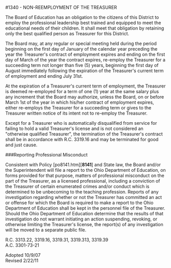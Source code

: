 <!-- Mirrored from www.neola.com/springboro-oh/search/policies/po1340.htm by HTTrack Website Copier/3.x [XR&CO'2013][, Sun, 09 Jun 2013 18:21:06 GMT -->
#1340 - NON-REEMPLOYMENT OF THE TREASURER
The Board of Education has an obligation to the citizens of this District to employ the professional leadership best trained and equipped to meet the educational needs of their children. It shall meet that obligation by retaining only the best qualified person as Treasurer for this District.   
The Board may, at any regular or special meeting held during the period beginning on the first day of January of the calendar year preceding the year the Treasurer's contract of employment expires and ending on the first day of March of the year the contract expires, re-employ the Treasurer for a succeeding term not longer than five (5) years, beginning the first day of August immediately following the expiration of the Treasurer's current term of employment and ending July 31st.   
At the expiration of a Treasurer's current term of employment, the Treasurer is deemed re-employed for a term of one (1) year at the same salary plus any increment that the Board may authorize, unless the Board, on or before March 1st of the year in which his/her contract of employment expires, either re-employs the Treasurer for a succeeding term or gives to the Treasurer written notice of its intent not to re-employ the Treasurer.   
Except for a Treasurer who is automatically disqualified from service for failing to hold a valid Treasurer's license and is not considered an "otherwise qualified Treasurer", the termination of the Treasurer's contract shall be in accordance with R.C. 3319.16 and may be terminated for good and just cause.   
###Reporting Professional Misconduct
Consistent with Policy [po8141.htm][**8141**] and State law, the Board and/or the Superintendent will file a report to the Ohio Department of Education, on forms provided for that purpose, matters of professional misconduct on the part of the Treasurer, as a licensed professional, including a conviction of the Treasurer of certain enumerated crimes and/or conduct which is determined to be unbecoming to the teaching profession. Reports of any investigation regarding whether or not the Treasurer has committed an act or offense for which the Board is required to make a report to the Ohio Department of Education shall be kept in the personnel file of the Treasurer. Should the Ohio Department of Education determine that the results of that investigation do not warrant initiating an action suspending, revoking, or otherwise limiting the Treasurer's license, the report(s) of any investigation will be moved to a separate public file.   
R.C. 3313.22, 3319.16, 3319.31, 3319.313, 3319.39   
A.C. 3301-73-21   
Adopted 10/9/07   
Revised 2/22/11   
</BODY>
